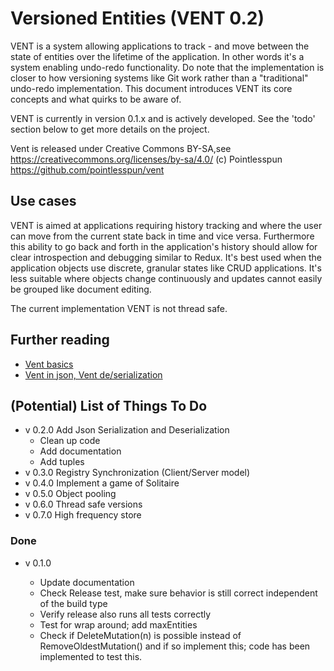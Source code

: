 Versioned Entities (VENT 0.2)
=============================

VENT is a system allowing applications to track - and move between the state of entities over the lifetime of the application. In other words it's a system enabling undo-redo functionality. Do note that the implementation is closer to how versioning systems like Git work rather than a "traditional" undo-redo implementation. This document introduces VENT its core concepts and what quirks to be aware of.

VENT is currently in version 0.1.x and is actively developed. See the 'todo' section below to get more details on the project.

 Vent is released under Creative Commons BY-SA,see https://creativecommons.org/licenses/by-sa/4.0/ 
 (c) Pointlesspun https://github.com/pointlesspun/vent


Use cases
---------

VENT is aimed at applications requiring history tracking and where the user can move from the current state back in time and vice versa. Furthermore this ability to go back and forth in the application's history should allow for clear introspection and debugging similar to Redux. It's best used when the application objects use discrete, granular states like CRUD applications. It's less suitable where objects change continuously and updates cannot easily be grouped like document editing.

The current implementation VENT is not thread safe.

Further reading
---------------

* [Vent basics](./doc/vent-basics.md)
* [Vent in json, Vent de/serialization](./doc/vent-in-json.md)

(Potential) List of Things To Do
------------------------------

* v 0.2.0 Add Json Serialization and Deserialization
  * Clean up code
  * Add documentation
  * Add tuples
* v 0.3.0 Registry Synchronization (Client/Server model)
* v 0.4.0 Implement a game of Solitaire
* v 0.5.0 Object pooling
* v 0.6.0 Thread safe versions
* v 0.7.0 High frequency store

### Done

* v 0.1.0

  - Update documentation
  - Check Release test, make sure behavior is still correct independent of the build type
  - Verify release also runs all tests correctly
  - Test for wrap around; add maxEntities
  - Check if DeleteMutation(n) is possible instead of RemoveOldestMutation() and if so implement this; code has been implemented to test this.

